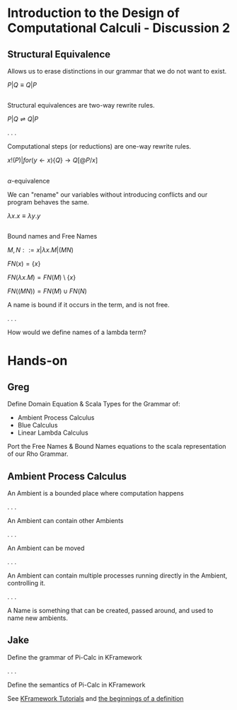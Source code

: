 # Introduction to the Design of Computational Calculi - Discussion 2

## Structural Equivalence
Allows us to erase distinctions in our grammar that we do not want to exist.

$P|Q \equiv Q|P$

##
Structural equivalences are two-way rewrite rules.

$P|Q \rightleftharpoons Q|P$

. . .

Computational steps (or reductions) are one-way rewrite rules.

$x!(P) | for (y \leftarrow x) \{Q\} \rightarrow Q[@P/x]$

##
$\alpha$-equivalence

We can "rename" our variables without introducing conflicts and our program behaves the same.

$\lambda x.x \equiv \lambda y.y$

##
Bound names and Free Names

$M,N ::= x | \lambda x.M | (M N)$

$FN(x) = \{x\}$

$FN(\lambda x.M) = FN(M) \setminus \{x\}$

$FN( (M N) ) = FN(M) \cup FN(N)$

A name is bound if it occurs in the term, and is not free.

. . .

How would we define names of a lambda term?

# Hands-on

## Greg

Define Domain Equation & Scala Types for the Grammar of:

* Ambient Process Calculus
* Blue Calculus
* Linear Lambda Calculus

Port the Free Names & Bound Names equations to the scala representation of our Rho Grammar.

## Ambient Process Calculus
An Ambient is a bounded place where computation happens

. . .

An Ambient can contain other Ambients

. . .

An Ambient can be moved

. . .

An Ambient can contain multiple processes running directly in the Ambient, controlling it.

. . .

A Name is something that can be created, passed around, and used to name new ambients.

## Jake

Define the grammar of Pi-Calc in KFramework

. . . 

Define the semantics of Pi-Calc in KFramework

See [KFramework Tutorials](https://github.com/kframework/k5/tree/master/k-distribution/tutorial/1_k) and [the beginnings of a definition](https://github.com/rchain/rchain/blob/master/rholang/src/main/k/minpi2/minpi.k)
